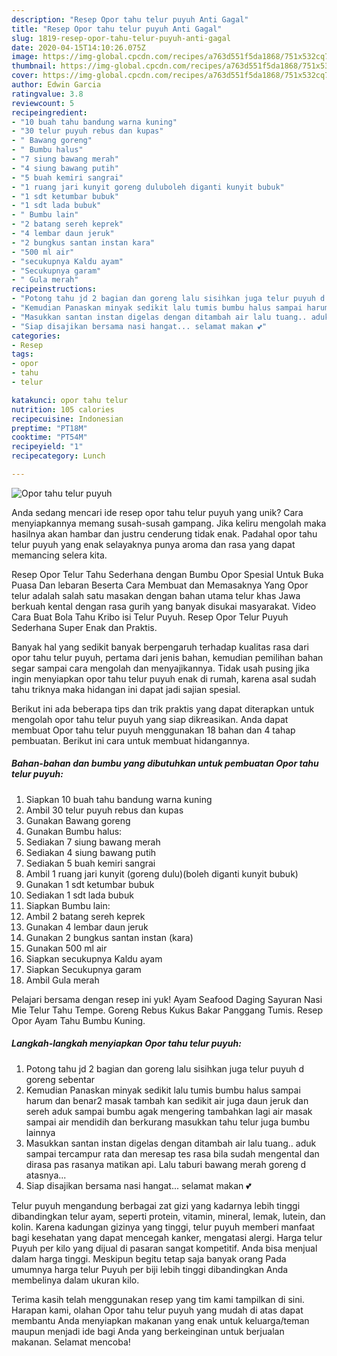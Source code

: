 ```yaml
---
description: "Resep Opor tahu telur puyuh Anti Gagal"
title: "Resep Opor tahu telur puyuh Anti Gagal"
slug: 1819-resep-opor-tahu-telur-puyuh-anti-gagal
date: 2020-04-15T14:10:26.075Z
image: https://img-global.cpcdn.com/recipes/a763d551f5da1868/751x532cq70/opor-tahu-telur-puyuh-foto-resep-utama.jpg
thumbnail: https://img-global.cpcdn.com/recipes/a763d551f5da1868/751x532cq70/opor-tahu-telur-puyuh-foto-resep-utama.jpg
cover: https://img-global.cpcdn.com/recipes/a763d551f5da1868/751x532cq70/opor-tahu-telur-puyuh-foto-resep-utama.jpg
author: Edwin Garcia
ratingvalue: 3.8
reviewcount: 5
recipeingredient:
- "10 buah tahu bandung warna kuning"
- "30 telur puyuh rebus dan kupas"
- " Bawang goreng"
- " Bumbu halus"
- "7 siung bawang merah"
- "4 siung bawang putih"
- "5 buah kemiri sangrai"
- "1 ruang jari kunyit goreng duluboleh diganti kunyit bubuk"
- "1 sdt ketumbar bubuk"
- "1 sdt lada bubuk"
- " Bumbu lain"
- "2 batang sereh keprek"
- "4 lembar daun jeruk"
- "2 bungkus santan instan kara"
- "500 ml air"
- "secukupnya Kaldu ayam"
- "Secukupnya garam"
- " Gula merah"
recipeinstructions:
- "Potong tahu jd 2 bagian dan goreng lalu sisihkan juga telur puyuh d goreng sebentar"
- "Kemudian Panaskan minyak sedikit lalu tumis bumbu halus sampai harum dan benar2 masak tambah kan sedikit air juga daun jeruk dan sereh aduk sampai bumbu agak mengering tambahkan lagi air masak sampai air mendidih dan berkurang masukkan tahu telur juga bumbu lainnya"
- "Masukkan santan instan digelas dengan ditambah air lalu tuang.. aduk sampai tercampur rata dan meresap tes rasa bila sudah mengental dan dirasa pas rasanya matikan api. Lalu taburi bawang merah goreng d atasnya..."
- "Siap disajikan bersama nasi hangat... selamat makan 💕"
categories:
- Resep
tags:
- opor
- tahu
- telur

katakunci: opor tahu telur 
nutrition: 105 calories
recipecuisine: Indonesian
preptime: "PT18M"
cooktime: "PT54M"
recipeyield: "1"
recipecategory: Lunch

---
```



![Opor tahu telur puyuh](https://img-global.cpcdn.com/recipes/a763d551f5da1868/751x532cq70/opor-tahu-telur-puyuh-foto-resep-utama.jpg)

Anda sedang mencari ide resep opor tahu telur puyuh yang unik? Cara menyiapkannya memang susah-susah gampang. Jika keliru mengolah maka hasilnya akan hambar dan justru cenderung tidak enak. Padahal opor tahu telur puyuh yang enak selayaknya punya aroma dan rasa yang dapat memancing selera kita.

Resep Opor Telur Tahu Sederhana dengan Bumbu Opor Spesial Untuk Buka Puasa Dan lebaran Beserta Cara Membuat dan Memasaknya Yang Opor telur adalah salah satu masakan dengan bahan utama telur khas Jawa berkuah kental dengan rasa gurih yang banyak disukai masyarakat. Video Cara Buat Bola Tahu Kribo isi Telur Puyuh. Resep Opor Telur Puyuh Sederhana Super Enak dan Praktis.

Banyak hal yang sedikit banyak berpengaruh terhadap kualitas rasa dari opor tahu telur puyuh, pertama dari jenis bahan, kemudian pemilihan bahan segar sampai cara mengolah dan menyajikannya. Tidak usah pusing jika ingin menyiapkan opor tahu telur puyuh enak di rumah, karena asal sudah tahu triknya maka hidangan ini dapat jadi sajian spesial.


Berikut ini ada beberapa tips dan trik praktis yang dapat diterapkan untuk mengolah opor tahu telur puyuh yang siap dikreasikan. Anda dapat membuat Opor tahu telur puyuh menggunakan 18 bahan dan 4 tahap pembuatan. Berikut ini cara untuk membuat hidangannya.

<!--inarticleads1-->

##### Bahan-bahan dan bumbu yang dibutuhkan untuk pembuatan Opor tahu telur puyuh:

1. Siapkan 10 buah tahu bandung warna kuning
1. Ambil 30 telur puyuh rebus dan kupas
1. Gunakan  Bawang goreng
1. Gunakan  Bumbu halus:
1. Sediakan 7 siung bawang merah
1. Sediakan 4 siung bawang putih
1. Sediakan 5 buah kemiri sangrai
1. Ambil 1 ruang jari kunyit (goreng dulu)(boleh diganti kunyit bubuk)
1. Gunakan 1 sdt ketumbar bubuk
1. Sediakan 1 sdt lada bubuk
1. Siapkan  Bumbu lain:
1. Ambil 2 batang sereh keprek
1. Gunakan 4 lembar daun jeruk
1. Gunakan 2 bungkus santan instan (kara)
1. Gunakan 500 ml air
1. Siapkan secukupnya Kaldu ayam
1. Siapkan Secukupnya garam
1. Ambil  Gula merah


Pelajari bersama dengan resep ini yuk! Ayam Seafood Daging Sayuran Nasi Mie Telur Tahu Tempe. Goreng Rebus Kukus Bakar Panggang Tumis. Resep Opor Ayam Tahu Bumbu Kuning. 

<!--inarticleads2-->

##### Langkah-langkah menyiapkan Opor tahu telur puyuh:

1. Potong tahu jd 2 bagian dan goreng lalu sisihkan juga telur puyuh d goreng sebentar
1. Kemudian Panaskan minyak sedikit lalu tumis bumbu halus sampai harum dan benar2 masak tambah kan sedikit air juga daun jeruk dan sereh aduk sampai bumbu agak mengering tambahkan lagi air masak sampai air mendidih dan berkurang masukkan tahu telur juga bumbu lainnya
1. Masukkan santan instan digelas dengan ditambah air lalu tuang.. aduk sampai tercampur rata dan meresap tes rasa bila sudah mengental dan dirasa pas rasanya matikan api. Lalu taburi bawang merah goreng d atasnya...
1. Siap disajikan bersama nasi hangat... selamat makan 💕


Telur puyuh mengandung berbagai zat gizi yang kadarnya lebih tinggi dibandingkan telur ayam, seperti protein, vitamin, mineral, lemak, lutein, dan kolin. Karena kadungan gizinya yang tinggi, telur puyuh memberi manfaat bagi kesehatan yang dapat mencegah kanker, mengatasi alergi. Harga telur Puyuh per kilo yang dijual di pasaran sangat kompetitif. Anda bisa menjual dalam harga tinggi. Meskipun begitu tetap saja banyak orang Pada umumnya harga telur Puyuh per biji lebih tinggi dibandingkan Anda membelinya dalam ukuran kilo. 

Terima kasih telah menggunakan resep yang tim kami tampilkan di sini. Harapan kami, olahan Opor tahu telur puyuh yang mudah di atas dapat membantu Anda menyiapkan makanan yang enak untuk keluarga/teman maupun menjadi ide bagi Anda yang berkeinginan untuk berjualan makanan. Selamat mencoba!
